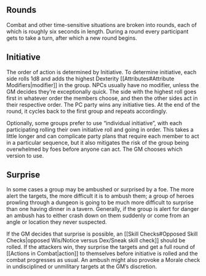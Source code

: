 ## Rounds
Combat and other time-sensitive situations are broken into rounds, each of which is roughly six seconds in length. During a round every participant gets to take a turn, after which a new round begins.
## Initiative
The order of action is determined by Initiative. To determine initiative, each side rolls 1d8 and adds the highest Dexterity [[Attributes#Attribute Modifiers|modifier]] in the group. NPCs usually have no modifier, unless the GM decides they’re exceptionally quick. The side with the highest roll goes first in whatever order the members choose, and then the other sides act in their respective order. The PC party wins any initiative ties. At the end of the round, it cycles back to the first group and repeats accordingly.

Optionally, some groups prefer to use “individual initiative”, with each participating rolling their own initiative roll and going in order. This takes a little longer and can complicate party plans that require each member to act in a particular sequence, but it also mitigates the risk of the group being overwhelmed by foes before anyone can act. The GM chooses which version to use. 
## Surprise
In some cases a group may be ambushed or surprised by a foe. The more alert the targets, the more difficult it is to ambush them; a group of heroes prowling through a dungeon is going to be much more difficult to surprise than one having dinner in a tavern. Generally, if the group is alert for danger an ambush has to either crash down on them suddenly or come from an angle or location they never suspected. 

If the GM decides that surprise is possible, an [[Skill Checks#Opposed Skill Checks|opposed Wis/Notice versus Dex/Sneak skill check]] should be rolled. If the attackers win, they surprise the targets and get a full round of [[Actions in Combat|action]] to themselves before initiative is rolled and the combat progresses as usual. An ambush might also provoke a Morale check in undisciplined or unmilitary targets at the GM’s discretion.